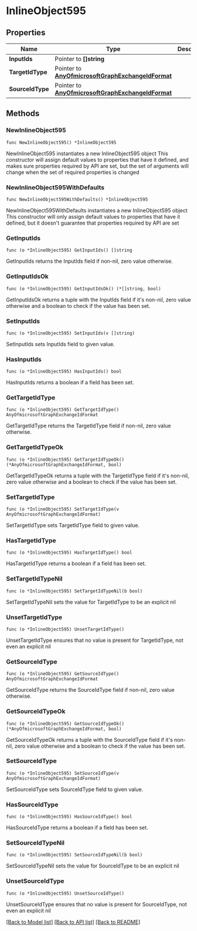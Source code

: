 # InlineObject595

## Properties

Name | Type | Description | Notes
------------ | ------------- | ------------- | -------------
**InputIds** | Pointer to **[]string** |  | [optional] 
**TargetIdType** | Pointer to [**AnyOfmicrosoftGraphExchangeIdFormat**](anyOf&lt;microsoft.graph.exchangeIdFormat&gt;.md) |  | [optional] 
**SourceIdType** | Pointer to [**AnyOfmicrosoftGraphExchangeIdFormat**](anyOf&lt;microsoft.graph.exchangeIdFormat&gt;.md) |  | [optional] 

## Methods

### NewInlineObject595

`func NewInlineObject595() *InlineObject595`

NewInlineObject595 instantiates a new InlineObject595 object
This constructor will assign default values to properties that have it defined,
and makes sure properties required by API are set, but the set of arguments
will change when the set of required properties is changed

### NewInlineObject595WithDefaults

`func NewInlineObject595WithDefaults() *InlineObject595`

NewInlineObject595WithDefaults instantiates a new InlineObject595 object
This constructor will only assign default values to properties that have it defined,
but it doesn't guarantee that properties required by API are set

### GetInputIds

`func (o *InlineObject595) GetInputIds() []string`

GetInputIds returns the InputIds field if non-nil, zero value otherwise.

### GetInputIdsOk

`func (o *InlineObject595) GetInputIdsOk() (*[]string, bool)`

GetInputIdsOk returns a tuple with the InputIds field if it's non-nil, zero value otherwise
and a boolean to check if the value has been set.

### SetInputIds

`func (o *InlineObject595) SetInputIds(v []string)`

SetInputIds sets InputIds field to given value.

### HasInputIds

`func (o *InlineObject595) HasInputIds() bool`

HasInputIds returns a boolean if a field has been set.

### GetTargetIdType

`func (o *InlineObject595) GetTargetIdType() AnyOfmicrosoftGraphExchangeIdFormat`

GetTargetIdType returns the TargetIdType field if non-nil, zero value otherwise.

### GetTargetIdTypeOk

`func (o *InlineObject595) GetTargetIdTypeOk() (*AnyOfmicrosoftGraphExchangeIdFormat, bool)`

GetTargetIdTypeOk returns a tuple with the TargetIdType field if it's non-nil, zero value otherwise
and a boolean to check if the value has been set.

### SetTargetIdType

`func (o *InlineObject595) SetTargetIdType(v AnyOfmicrosoftGraphExchangeIdFormat)`

SetTargetIdType sets TargetIdType field to given value.

### HasTargetIdType

`func (o *InlineObject595) HasTargetIdType() bool`

HasTargetIdType returns a boolean if a field has been set.

### SetTargetIdTypeNil

`func (o *InlineObject595) SetTargetIdTypeNil(b bool)`

 SetTargetIdTypeNil sets the value for TargetIdType to be an explicit nil

### UnsetTargetIdType
`func (o *InlineObject595) UnsetTargetIdType()`

UnsetTargetIdType ensures that no value is present for TargetIdType, not even an explicit nil
### GetSourceIdType

`func (o *InlineObject595) GetSourceIdType() AnyOfmicrosoftGraphExchangeIdFormat`

GetSourceIdType returns the SourceIdType field if non-nil, zero value otherwise.

### GetSourceIdTypeOk

`func (o *InlineObject595) GetSourceIdTypeOk() (*AnyOfmicrosoftGraphExchangeIdFormat, bool)`

GetSourceIdTypeOk returns a tuple with the SourceIdType field if it's non-nil, zero value otherwise
and a boolean to check if the value has been set.

### SetSourceIdType

`func (o *InlineObject595) SetSourceIdType(v AnyOfmicrosoftGraphExchangeIdFormat)`

SetSourceIdType sets SourceIdType field to given value.

### HasSourceIdType

`func (o *InlineObject595) HasSourceIdType() bool`

HasSourceIdType returns a boolean if a field has been set.

### SetSourceIdTypeNil

`func (o *InlineObject595) SetSourceIdTypeNil(b bool)`

 SetSourceIdTypeNil sets the value for SourceIdType to be an explicit nil

### UnsetSourceIdType
`func (o *InlineObject595) UnsetSourceIdType()`

UnsetSourceIdType ensures that no value is present for SourceIdType, not even an explicit nil

[[Back to Model list]](../README.md#documentation-for-models) [[Back to API list]](../README.md#documentation-for-api-endpoints) [[Back to README]](../README.md)


